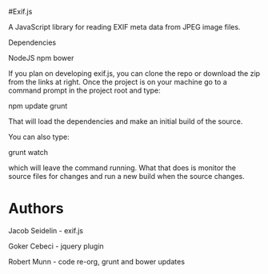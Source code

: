 #Exif.js

A JavaScript library for reading EXIF meta data from JPEG image files.

Dependencies

NodeJS
npm
bower

If you plan on developing exif.js, you can clone the repo or download the zip from the links at right. Once the project is on your machine go to a command prompt in the project root and type:

npm update
grunt

That will load the dependencies and make an initial build of the source.

You can also type:

grunt watch

which will leave the command running. What that does is monitor the source files for changes and run a new build when the source changes.

Authors
=======

Jacob Seidelin - exif.js

Goker Cebeci - jquery plugin

Robert Munn - code re-org, grunt and bower updates